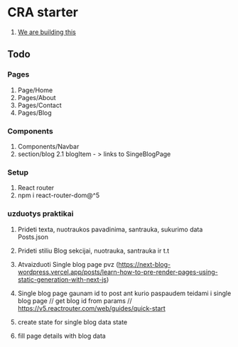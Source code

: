 # CRA starter

1. [We are building this](http://themes.semicolonweb.com/html/canvas/demo-store.html)

## Todo

### Pages

1. Page/Home
2. Pages/About
3. Pages/Contact
4. Pages/Blog

### Components

1. Components/Navbar
2. section/blog
   2.1 blogItem - > links to SingeBlogPage

### Setup

1. React router
2. npm i react-router-dom@^5

### uzduotys praktikai

1. Prideti texta, nuotraukos pavadinima, santrauka, sukurimo data Posts.json
2. Prideti stiliu Blog sekcijai, nuotrauka, santrauka ir t.t
3. Atvaizduoti Single blog page pvz (https://next-blog-wordpress.vercel.app/posts/learn-how-to-pre-render-pages-using-static-generation-with-next-js)
4. Single blog page gaunam id to post ant kurio paspaudem teidami i single blog page
   // get blog id from params
   // https://v5.reactrouter.com/web/guides/quick-start

5. create state for single blog data state

6. fill page details with blog data
